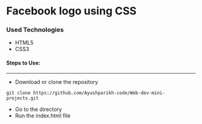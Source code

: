 <h1>Facebook logo using CSS</h1>


<h3>Used Technologies</h3>
<ul>
  <li>HTML5</li>
  <li>CSS3</li>
</ul>

#### Steps to Use:

---

- Download or clone the repository

```
git clone https://github.com/Ayushparikh-code/Web-dev-mini-projects.git
```

- Go to the directory
- Run the index.html file